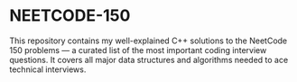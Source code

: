 # NEETCODE-150
This repository contains my well-explained C++ solutions to the NeetCode 150 problems — a curated list of the most important coding interview questions. It covers all major data structures and algorithms needed to ace technical interviews.
